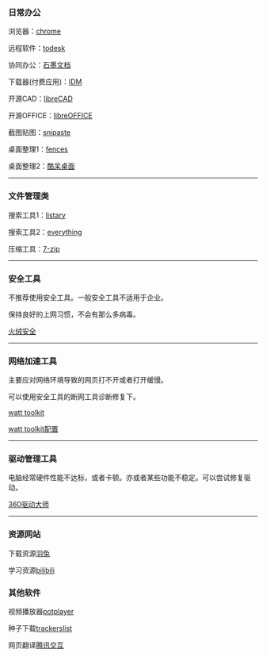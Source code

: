### 日常办公

浏览器：[chrome](https://www.google.cn/chrome/index.html)

远程软件：[todesk](https://www.todesk.com/download.html)

协同办公：[石墨文档](https://shimo.im/)

下载器(付费应用)：[IDM](https://www.internetdownloadmanager.com/)

开源CAD：[libreCAD](https://librecad.org/)

开源OFFICE：[libreOFFICE](https://www.libreoffice.org/)

截图贴图：[snipaste](https://zh.snipaste.com/)

桌面整理1：[fences](https://www.stardock.com/products/fences/)

桌面整理2：[酷呆桌面](https://www.coodesker.com/)

---

### 文件管理类

搜索工具1：[listary](https://www.listary.com/)

搜索工具2：[everything](https://www.voidtools.com/zh-cn/)

压缩工具：[7-zip](https://pc.qq.com/detail/5/detail_2685.html)

---

### 安全工具

不推荐使用安全工具。一般安全工具不适用于企业。

保持良好的上网习惯，不会有那么多病毒。

[火绒安全](https://www.huorong.cn/person5.html)

---

### 网络加速工具

主要应对网络环境导致的网页打不开或者打开缓慢。

可以使用安全工具的断网工具诊断修复下。

[watt toolkit](https://steampp.net/)

[watt toolkit配置](WattToolkit配置.md)

---

### 驱动管理工具

电脑经常硬件性能不达标，或者卡顿。亦或者某些功能不稳定。可以尝试修复驱动。

[360驱动大师](http://dm.weishi.360.cn/home.html)

---

### 资源网站

下载资源[羽兔](https://www.yutu.cn/popsoft.html)

学习资源[bilibili](https://www.bilibili.com/)

### 其他软件

视频播放器[potplayer](http://potplayer.tv/?lang=zh_CN)

种子下载[trackerslist](https://trackerslist.com/#/zh)

网页翻译[腾讯交互](https://transmart.qq.com/zh-CN/download)

